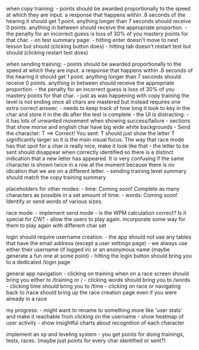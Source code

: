 when copy training:
    - points should be awarded proportionally to the speed at which they are input. a response that happens within .8 seconds of the hearing it should get 1 point. anything longer than 7 seconds should receive 0 points. anything in between should receive the appropriate proportion.
    - the penalty for an incorrect guess is loss of 30% of you mastery points for that char.
    - on test summary page:
        - hitting enter doesn't move to next lesson but should (clicking button does)
        - hitting tab doesn't restart test but should (clicking restart test does)

when sending training:
    - points should be awarded proportionally to the speed at which they are input. a response that happens within .8 seconds of the hearing it should get 1 point. anything longer than 7 seconds should receive 0 points. anything in between should receive the appropriate proportion.
    - the penalty for an incorrect guess is loss of 30% of you mastery points for that char.
    - just as was happening with copy training the level is not ending once all chars are mastered but instead requires one extra correct answer.
    - needs to keep track of how long it took to key in the char and store it in the db after the test is complete
    - the UI is distracting:
        - it has lots of unwanted movement when showing success/failure
        - sections that show morse and english char have big wide white backgrounds
        - Send the character: T ==> Correct! You sent: T should just show the letter T significantly larger so it is the main visual focus. The way that race mode has that spot for a char is really nice, make it look like that
        - the letter to be sent should disappear when correctly identified so there is a distinct indication that a new letter has appeared. It is very confusing if the same character is shown twice in a row at the moment because there is no idication that we are on a different letter.
        - sending training level summary should match the copy training summary

placeholders for other modes:
    - time: Coming soon! Complete as many characters as possible in a set amount of time.
    - words: Coming soon! Identify or send words of various sizes. 

race mode: 
    - implement send mode
    - is the WPM calculation correct? Is it special for CW?
    - allow the users to play again. incorporate some way for them to play again with different char set

login should require username creation.
    - the app should not use any tables that have the email address (except a user settings page)
    - we always use either their username (if logged in) or an anonymous name (maybe generate a fun one at some point)
    - hitting the login button should bring you to a dedicated /login page

general app navigation
    - clicking on training when on a race screen should bring you either to /training or /
    - clicking words should bring you to /words
    - clicking time should bring you to /time
    - clicking on race or navigating back to /race should bring up the race creation page even if you were already in a race


my progress:
    - might want to rename to something more like 'user stats' and make it reachable from clicking on the username
    - show heatmap of user activity
    - show insightful charts about recognition of each character

implement an xp and leveling system
    - you get points for doing trainings, tests, races. (maybe just points for every char identified or sent?)



